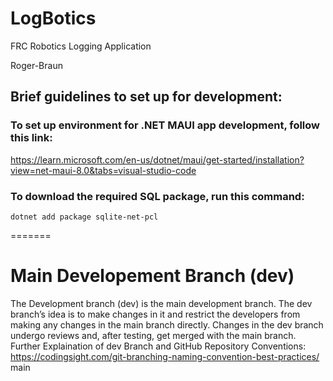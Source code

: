 # LogBotics
FRC Robotics Logging Application

Roger-Braun
## Brief guidelines to set up for development:
### To set up environment for .NET MAUI app development, follow this link:
https://learn.microsoft.com/en-us/dotnet/maui/get-started/installation?view=net-maui-8.0&tabs=visual-studio-code

### To download the required SQL package, run this command:
`dotnet add package sqlite-net-pcl`

=======
# Main Developement Branch (dev)
The Development branch (dev) is the main development branch. The dev branch’s idea is to make changes in it and restrict the developers from making any changes in the main branch directly. Changes in the dev branch undergo reviews and, after testing, get merged with the main branch. Further Explaination of dev Branch and GitHub Repository Conventions: https://codingsight.com/git-branching-naming-convention-best-practices/
main

